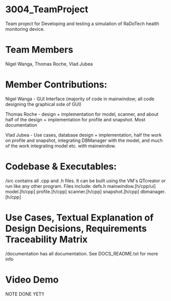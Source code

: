 # 3004_TeamProject
Team project for Developing and testing a simulation of RaDoTech  health monitoring device.

# Team Members
Nigel Wanga, Thomas Roche, Vlad Jubea

# Member Contributions:
Nigel Wanga - GUI Interface (majority of code in mainwindow; all code designing the graphical side of GUI)

Thomas Roche - design + implementation for model, scanner, and about half of the design + implementation for profile and snapshot. Most documentation

Vlad Jubea - Use cases, database design + implementation, half the work on profile and snapshot, integrating DBManager with the model, and much of the work integrating model etc. with mainwindow.

# Codebase & Executables:
/src contains all .cpp and .h files. It can be built using the VM's QTcreator or run like any other program. 
Files include:
defs.h
mainwindow.[h/cpp/ui]
model.[h/cpp]
profile.[h/cpp]
scanner.[h/cpp]
snapshot.[h/cpp]
dbmanager.[h/cpp]

# Use Cases, Textual Explanation of Design Decisions, Requirements Traceability Matrix
/documentation has all documentation. See DOCS_README.txt for more info

# Video Demo
NOTE DONE YET!!
